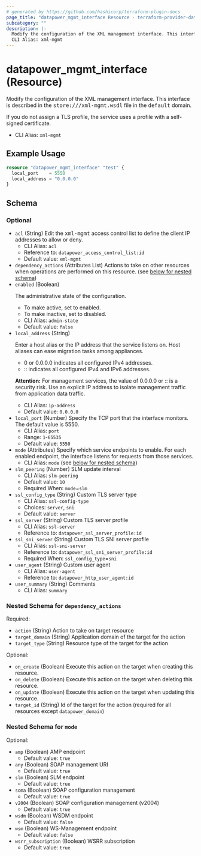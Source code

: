 ```yaml
---
# generated by https://github.com/hashicorp/terraform-plugin-docs
page_title: "datapower_mgmt_interface Resource - terraform-provider-datapower"
subcategory: ""
description: |-
  Modify the configuration of the XML management interface. This interface is described in the store:///xml-mgmt.wsdl file in the default domain. If you do not assign a TLS profile, the service uses a profile with a self-signed certificate.
  CLI Alias: xml-mgmt
---
```


# datapower_mgmt_interface (Resource)

Modify the configuration of the XML management interface. This interface is described in the <tt>store:///xml-mgmt.wsdl</tt> file in the <tt>default</tt> domain. <p>If you do not assign a TLS profile, the service uses a profile with a self-signed certificate.</p>
  - CLI Alias: `xml-mgmt`

## Example Usage

```terraform
resource "datapower_mgmt_interface" "test" {
  local_port    = 5550
  local_address = "0.0.0.0"
}
```

<!-- schema generated by tfplugindocs -->
## Schema

### Optional

- `acl` (String) Edit the <tt>xml-mgmt</tt> access control list to define the client IP addresses to allow or deny.
  - CLI Alias: `acl`
  - Reference to: `datapower_access_control_list:id`
  - Default value: `xml-mgmt`
- `dependency_actions` (Attributes List) Actions to take on other resources when operations are performed on this resource. (see [below for nested schema](#nestedatt--dependency_actions))
- `enabled` (Boolean) <p>The administrative state of the configuration.</p><ul><li>To make active, set to enabled.</li><li>To make inactive, set to disabled.</li></ul>
  - CLI Alias: `admin-state`
  - Default value: `false`
- `local_address` (String) <p>Enter a host alias or the IP address that the service listens on. Host aliases can ease migration tasks among appliances.</p><ul><li>0 or 0.0.0.0 indicates all configured IPv4 addresses.</li><li>:: indicates all configured IPv4 and IPv6 addresses.</li></ul><p><b>Attention:</b> For management services, the value of 0.0.0.0 or :: is a security risk. Use an explicit IP address to isolate management traffic from application data traffic.</p>
  - CLI Alias: `ip-address`
  - Default value: `0.0.0.0`
- `local_port` (Number) Specify the TCP port that the interface monitors. The default value is 5550.
  - CLI Alias: `port`
  - Range: `1`-`65535`
  - Default value: `5550`
- `mode` (Attributes) Specify which service endpoints to enable. For each enabled endpoint, the interface listens for requests from those services.
  - CLI Alias: `mode` (see [below for nested schema](#nestedatt--mode))
- `slm_peering` (Number) SLM update interval
  - CLI Alias: `slm-peering`
  - Default value: `10`
  - Required When: `mode`=`slm`
- `ssl_config_type` (String) Custom TLS server type
  - CLI Alias: `ssl-config-type`
  - Choices: `server`, `sni`
  - Default value: `server`
- `ssl_server` (String) Custom TLS server profile
  - CLI Alias: `ssl-server`
  - Reference to: `datapower_ssl_server_profile:id`
- `ssl_sni_server` (String) Custom TLS SNI server profile
  - CLI Alias: `ssl-sni-server`
  - Reference to: `datapower_ssl_sni_server_profile:id`
  - Required When: `ssl_config_type`=`sni`
- `user_agent` (String) Custom user agent
  - CLI Alias: `user-agent`
  - Reference to: `datapower_http_user_agent:id`
- `user_summary` (String) Comments
  - CLI Alias: `summary`

<a id="nestedatt--dependency_actions"></a>
### Nested Schema for `dependency_actions`

Required:

- `action` (String) Action to take on target resource
- `target_domain` (String) Application domain of the target for the action
- `target_type` (String) Resource type of the target for the action

Optional:

- `on_create` (Boolean) Execute this action on the target when creating this resource.
- `on_delete` (Boolean) Execute this action on the target when deleting this resource.
- `on_update` (Boolean) Execute this action on the target when updating this resource.
- `target_id` (String) Id of the target for the action (required for all resources except `datapower_domain`)


<a id="nestedatt--mode"></a>
### Nested Schema for `mode`

Optional:

- `amp` (Boolean) AMP endpoint
  - Default value: `true`
- `any` (Boolean) SOAP management URI
  - Default value: `true`
- `slm` (Boolean) SLM endpoint
  - Default value: `true`
- `soma` (Boolean) SOAP configuration management
  - Default value: `true`
- `v2004` (Boolean) SOAP configuration management (v2004)
  - Default value: `true`
- `wsdm` (Boolean) WSDM endpoint
  - Default value: `false`
- `wsm` (Boolean) WS-Management endpoint
  - Default value: `false`
- `wsrr_subscription` (Boolean) WSRR subscription
  - Default value: `true`
